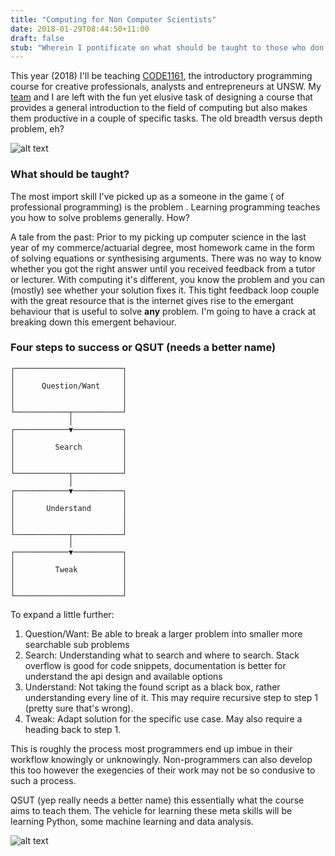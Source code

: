 ```yaml
---
title: "Computing for Non Computer Scientists"
date: 2018-01-29T08:44:50+11:00
draft: false
stub: "Wherein I pontificate on what should be taught to those who don't know or care about the nitty gritty."
---
```


This year (2018) I'll be teaching [CODE1161](https://notionparallax.co.uk/CODE1161/2017-01-01-1161-outline), the introductory programming course for creative professionals, analysts and entrepreneurs at UNSW. My [team](https://github.com/Design-Computing) and I are left with the fun yet elusive task of designing a course that provides a general introduction to the field of computing but also makes them productive in a couple of specific tasks. The old breadth versus depth problem, eh?

![alt text](../images/overview-code1161.jpg)

### What should be taught?

The most import skill I've picked up as a someone in the game ( of professional programming) is the problem . Learning programming teaches you how to solve problems generally. How?

A tale from the past: Prior to my picking up computer science in the last year of my commerce/actuarial degree, most homework came in the form of solving equations or synthesising arguments. There was no way to know whether you got the right answer until you received feedback from a tutor or lecturer. With computing it's different, you know the problem and you can (mostly) see whether your solution fixes it. This tight feedback loop couple with the great resource that is the internet gives rise to the emergant behaviour that is useful to solve __any__ problem. I'm going to have a crack at breaking down this emergent behaviour.

### Four steps to success or QSUT (needs a better name)
```
┌────────────────────────┐
│                        │
│      Question/Want     │
│                        │
│                        │
└────────────┬───────────┘
             │
┌────────────▼───────────┐
│                        │
│         Search         │
│                        │
│                        │
└────────────┬───────────┘
             │
┌────────────▼───────────┐
│                        │
│       Understand       │
│                        │
│                        │
└────────────┬───────────┘
             │
┌────────────▼───────────┐
│                        │
│         Tweak          │
│                        │
│                        │
└────────────────────────┘
```
To expand a little further:

1. Question/Want: Be able to break a larger problem into smaller more searchable sub problems
2. Search: Understanding what to search and where to search. Stack overflow is good for code snippets, documentation is better for understand the api design and available options
3. Understand: Not taking the found script as a black box, rather understanding every line of it. This may require recursive step to step 1 (pretty sure that's wrong).
4. Tweak: Adapt solution for the specific use case. May also require a heading back to step 1.


This is roughly the process most programmers end up imbue in their workflow knowingly or unknowingly. Non-programmers can also develop this too however the exegencies of their work may not be so condusive to such a process.

QSUT (yep really needs a better name) this essentially what the course aims to teach them. The vehicle for learning these meta skills will be learning Python, some machine learning and data analysis.

![alt text](../images/it-gets-easier.jpeg)